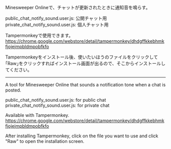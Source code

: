 Minesweeper Onlineで、チャットが更新されたときに通知音を鳴らす。  

public_chat_notify_sound.user.js: 公開チャット用  
private_chat_notify_sound.user.js: 個人チャット用  

Tampermonkeyで使用できます。  
https://chrome.google.com/webstore/detail/tampermonkey/dhdgffkkebhmkfjojejmpbldmpobfkfo  

Tampermonkeyをインストール後、使いたいほうのファイルをクリックして｢Raw｣をクリックすればインストール画面が出るので、そこからインストールしてください。  

***

A tool for Minesweeper Online that sounds a notification tone when a chat is posted.  

public_chat_notify_sound.user.js: for public chat  
private_chat_notify_sound.user.js: for private chat  

Available with Tampermonkey.  
https://chrome.google.com/webstore/detail/tampermonkey/dhdgffkkebhmkfjojejmpbldmpobfkfo  

After installing Tampermonkey, click on the file you want to use and click "Raw" to open the installation screen.  
